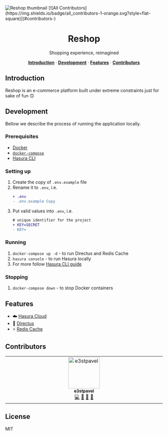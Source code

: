<img alt="Reshop thumbnail" src="https://user-images.githubusercontent.com/70956582/234014121-5b877eb2-dd82-4ce6-9fdd-73f5ba4d80da.png">
<!-- ALL-CONTRIBUTORS-BADGE:START - Do not remove or modify this section -->
[![All Contributors](https://img.shields.io/badge/all_contributors-1-orange.svg?style=flat-square)](#contributors-)
<!-- ALL-CONTRIBUTORS-BADGE:END -->
<h1 align="center">Reshop</h3>

<p align="center">
  Shopping experience, reimagined
</p>

<p align="center">
  <a href="#introduction"><strong>Introduction</strong></a> ·
  <a href="#development"><strong>Development</strong></a> ·
  <a href="#features"><strong>Features</strong></a> ·
  <a href="#contributors"><strong>Contributors</strong></a>
</p>

## Introduction

Reshop is an e-commerce platform built under extreme constraints just for sake of fun :upside_down_face:

## Development

Bellow we describe the process of running the application locally.

### Prerequisites
 - [Docker](https://www.docker.com/)
 - [`docker-compose`](https://docs.docker.com/compose/)
 - [Hasura CLI](https://github.com/hasura/graphql-engine/releases)

### Setting up
1. Create the copy of `.env.example` file
1. Rename it to `.env`, i.e.
    ```diff
    + .env
    - .env.example Copy
    ```
1. Put valid values into `.env`, i.e.
    ```diff
    # unique identifier for the project
    + KEY=SECRET
    - KEY= 
    ```

### Running
1. `docker-compose up -d` - to run Directus and Redis Cache
1. `hasura console` - to run Hasura locally
1. For more follow [Hasura CLI guide](https://hasura.io/docs/latest/hasura-cli/commands/index/)

### Stopping
1. `docker-compose down` - to stop Docker containers

## Features
- :cloud: [Hasura Cloud](https://hasura.io/)
- :rabbit2: [Directus](https://directus.io/)
- :zap: [Redis Cache](https://redis.io/)

## Contributors

<!-- ALL-CONTRIBUTORS-LIST:START - Do not remove or modify this section -->
<!-- prettier-ignore-start -->
<!-- markdownlint-disable -->
<table>
  <tbody>
    <tr>
      <td align="center" valign="top" width="14.28%"><a href="https://github.com/e3stpavel"><img src="https://avatars.githubusercontent.com/u/70956582?v=4?s=100" width="100px;" alt="e3stpavel"/><br /><sub><b>e3stpavel</b></sub></a><br /><a href="https://github.com/bruxemburg/reshop/commits?author=e3stpavel" title="Code">💻</a> <a href="https://github.com/bruxemburg/reshop/commits?author=e3stpavel" title="Documentation">📖</a> <a href="https://github.com/bruxemburg/reshop/issues?q=author%3Ae3stpavel" title="Bug reports">🐛</a> <a href="#design-e3stpavel" title="Design">🎨</a></td>
    </tr>
  </tbody>
</table>

<!-- markdownlint-restore -->
<!-- prettier-ignore-end -->

<!-- ALL-CONTRIBUTORS-LIST:END -->
<!-- prettier-ignore-start -->
<!-- markdownlint-disable -->

<!-- markdownlint-restore -->
<!-- prettier-ignore-end -->

<!-- ALL-CONTRIBUTORS-LIST:END -->

## License
MIT
